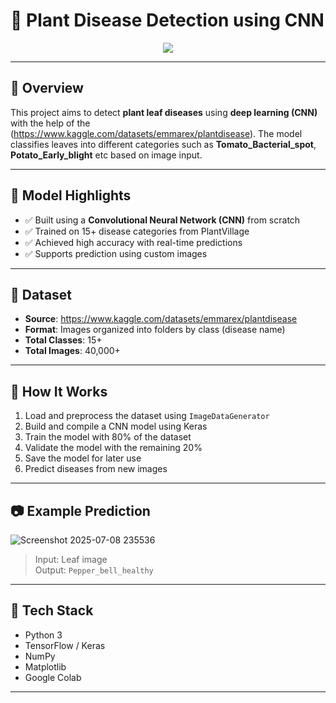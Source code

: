 # 🌿 Plant Disease Detection using CNN

<p align="center">
  <img src="https://img.shields.io/badge/Built%20With-TensorFlow%20%7C%20Keras-orange?style=flat-square"/>

</p>

---

## 📌 Overview

This project aims to detect **plant leaf diseases** using **deep learning (CNN)** with the help of the (https://www.kaggle.com/datasets/emmarex/plantdisease). The model classifies leaves into different categories such as **Tomato_Bacterial_spot**, **Potato_Early_blight** etc based on image input.

---

## 🧠 Model Highlights

- ✅ Built using a **Convolutional Neural Network (CNN)** from scratch
- ✅ Trained on 15+ disease categories from PlantVillage
- ✅ Achieved high accuracy with real-time predictions
- ✅ Supports prediction using custom images

---

## 📂 Dataset

- **Source**: https://www.kaggle.com/datasets/emmarex/plantdisease
- **Format**: Images organized into folders by class (disease name)
- **Total Classes**: 15+
- **Total Images**: 40,000+

---

## 🚀 How It Works

1. Load and preprocess the dataset using `ImageDataGenerator`
2. Build and compile a CNN model using Keras
3. Train the model with 80% of the dataset
4. Validate the model with the remaining 20%
5. Save the model for later use
6. Predict diseases from new images

---

## 📷 Example Prediction
![Screenshot 2025-07-08 235536](https://github.com/user-attachments/assets/2aa95411-2eb2-4c4a-9702-47a90991e095)


> Input: Leaf image  
> Output: `Pepper_bell_healthy`

---

## 🔧 Tech Stack

- Python 3
- TensorFlow / Keras
- NumPy
- Matplotlib
- Google Colab

---


